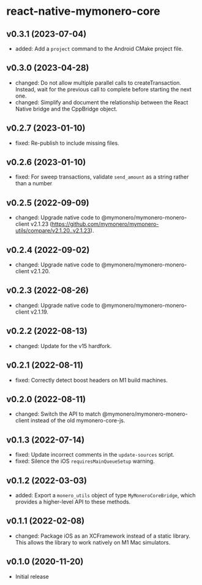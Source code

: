 # react-native-mymonero-core

## v0.3.1 (2023-07-04)

- added: Add a `project` command to the Android CMake project file.

## v0.3.0 (2023-04-28)

- changed: Do not allow multiple parallel calls to createTransaction. Instead, wait for the previous call to complete before starting the next one.
- changed: Simplify and document the relationship between the React Native bridge and the CppBridge object.

## v0.2.7 (2023-01-10)

- fixed: Re-publish to include missing files.

## v0.2.6 (2023-01-10)

- fixed: For sweep transactions, validate `send_amount` as a string rather than a number

## v0.2.5 (2022-09-09)

- changed: Upgrade native code to @mymonero/mymonero-monero-client v2.1.23 (https://github.com/mymonero/mymonero-utils/compare/v2.1.20..v2.1.23).

## v0.2.4 (2022-09-02)

- changed: Upgrade native code to @mymonero/mymonero-monero-client v2.1.20.

## v0.2.3 (2022-08-26)

- changed: Upgrade native code to @mymonero/mymonero-monero-client v2.1.19.

## v0.2.2 (2022-08-13)

- changed: Update for the v15 hardfork.

## v0.2.1 (2022-08-11)

- fixed: Correctly detect boost headers on M1 build machines.

## v0.2.0 (2022-08-11)

- changed: Switch the API to match @mymonero/mymonero-monero-client instead of the old mymonero-core-js.

## v0.1.3 (2022-07-14)

- fixed: Update incorrect comments in the `update-sources` script.
- fixed: Silence the iOS `requiresMainQueueSetup` warning.

## v0.1.2 (2022-03-03)

- added: Export a `monero_utils` object of type `MyMoneroCoreBridge`, which provides a higher-level API to these methods.

## v0.1.1 (2022-02-08)

- changed: Package iOS as an XCFramework instead of a static library. This allows the library to work natively on M1 Mac simulators.

## v0.1.0 (2020-11-20)

- Initial release
